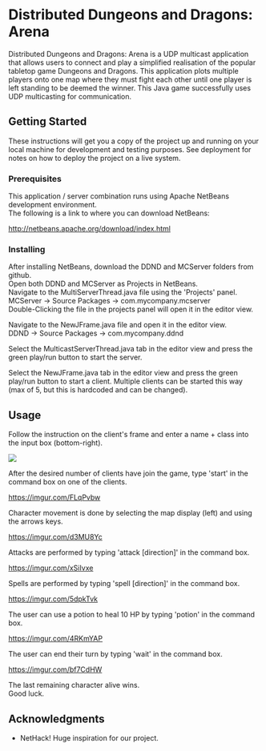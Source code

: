 # Distributed Dungeons and Dragons: Arena 

Distributed Dungeons and Dragons: Arena is a UDP multicast application that allows users to connect and play a simplified realisation of the popular tabletop game Dungeons and Dragons. This application plots multiple players onto one map where they must fight each other until one player is left standing to be deemed the winner. 
This Java game successfully uses UDP multicasting for communication.

## Getting Started

These instructions will get you a copy of the project up and running on your local machine for development and testing purposes. See deployment for notes on how to deploy the project on a live system.

### Prerequisites

This application / server combination runs using Apache NetBeans development environment.  
The following is a link to where you can download NetBeans:

http://netbeans.apache.org/download/index.html

### Installing

After installing NetBeans, download the DDND and MCServer folders from github.  
Open both DDND and MCServer as Projects in NetBeans.   
Navigate to the MultiServerThread.java file using the 'Projects' panel.  
MCServer -> Source Packages -> com.mycompany.mcserver  
Double-Clicking the file in the projects panel will open it in the editor view. 

Navigate to the NewJFrame.java file and open it in the editor view.  
DDND -> Source Packages -> com.mycompany.ddnd  

Select the MulticastServerThread.java tab in the editor view and press the green 
play/run button to start the server. 

Select the NewJFrame.java tab in the editor view and press the green play/run button
to start a client. Multiple clients can be started this way (max of 5, but this is hardcoded and can be changed).

## Usage

Follow the instruction on the client's frame and enter a name + class into the input box (bottom-right).  

![](https://i.imgur.com/9UWgdpd.png)

After the desired number of clients have join the game, type 'start' in the command box on one of the clients. 

https://imgur.com/FLqPvbw

Character movement is done by selecting the map display (left) and using the arrows keys. 

https://imgur.com/d3MU8Yc

Attacks are performed by typing 'attack [direction]' in the command box. 

https://imgur.com/xSiIvxe

Spells are performed by typing 'spell [direction]' in the command box.

https://imgur.com/5dpkTvk

The user can use a potion to heal 10 HP by typing 'potion' in the command box. 

https://imgur.com/4RKmYAP

The user can end their turn by typing 'wait' in the command box. 

https://imgur.com/bf7CdHW

The last remaining character alive wins.  
Good luck.


## Acknowledgments

* NetHack! Huge inspiration for our project.
